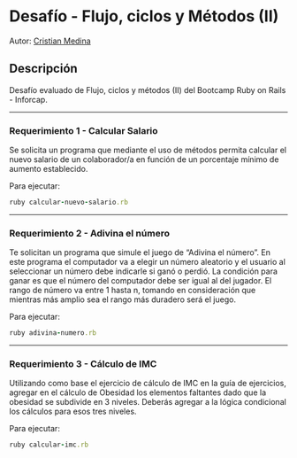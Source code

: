 # Desafío - Flujo, ciclos y Métodos (II)

Autor: [Cristian Medina](https://github.com/medinacristian)

## Descripción

Desafío evaluado de Flujo, ciclos y métodos (II) del Bootcamp Ruby on Rails - Inforcap.

---

### Requerimiento 1 - Calcular Salario

Se solicita un programa que mediante el uso de métodos permita calcular el nuevo salario de un colaborador/a en función de un porcentaje mínimo de aumento establecido.

Para ejecutar:

```ruby
ruby calcular-nuevo-salario.rb
```

---

### Requerimiento 2 - Adivina el número

Te solicitan un programa que simule el juego de “Adivina el número”. En este programa el computador va a elegir un número aleatorio y el usuario al seleccionar un número debe indicarle si ganó o perdió. La condición para ganar es que el número del computador debe ser igual al del jugador.
El rango de número va entre 1 hasta n, tomando en consideración que mientras más amplio sea el rango más duradero será el juego.

Para ejecutar:

```ruby
ruby adivina-numero.rb
```

---

### Requerimiento 3 - Cálculo de IMC

Utilizando como base el ejercicio de cálculo de IMC en la guía de ejercicios, agregar en el cálculo de Obesidad los elementos faltantes dado que la obesidad se subdivide en 3 niveles. Deberás agregar a la lógica condicional los cálculos para esos tres niveles.

Para ejecutar:

```ruby
ruby calcular-imc.rb
```

